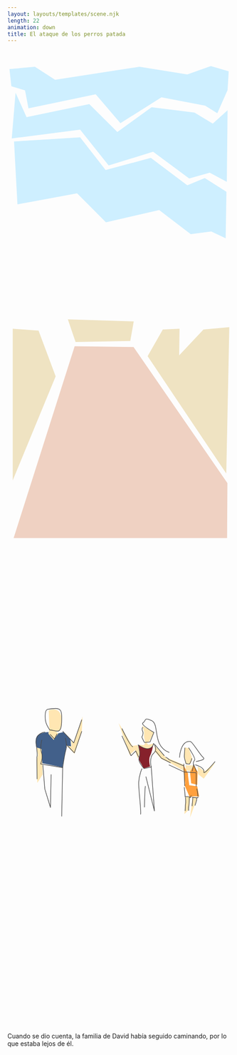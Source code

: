 ```yaml
---
layout: layouts/templates/scene.njk
length: 22
animation: down
title: El ataque de los perros patada
---
```


<svg viewBox="0 0 590 1280" xmlns="http://www.w3.org/2000/svg" xml:space="preserve" style="fill-rule:evenodd;clip-rule:evenodd;stroke-linejoin:round;stroke-miterlimit:2">
<g transform="matrix(.99928 0 0 .99963 .835 2.843)"><path style="fill:none" d="M-.836-2.844h590.427v1280.48H-.836z"/><clipPath id="a"><path d="M-.836-2.844h590.427v1280.48H-.836z"/></clipPath><g clip-path="url(#a)"><path d="m13.44 1257.17 164.996-516.997 155 2 247 356.997-1 167-565.996-9Z" style="fill:#efd1c2" transform="matrix(1.00072 0 0 1.00037 -2.454 33.74)"/><path d="m160.498 669.732 173.434 5.254-9.141 51.41-143.953 2.707-20.34-59.371ZM15.44 694.173l67.996 5 45 120L15.44 1092.17V694.173ZM370.44 766.173l39.996-70 44.004-2-1.004 70 64.004-68 68-6-8 383.997-207-307.997Z" style="fill:#efe3c2" transform="matrix(1.00072 0 0 1.00037 -2.454 33.74)"/><path d="m22.869 74.888-10.004 120 180.004-23 75 94 117-36 95 70 53.996-15 44.996 23.996 2.004-187.996-39 35-48-29-113-14-89.996 65-74.004-73-165.004 33.996-28.992-63.996Z" style="fill:#ceefff" transform="matrix(1.00072 0 0 1.00037 -2.454 33.74)"/><path d="m6.869 12.888 5 45 36 11 9 47 176.996-37 65.004 76 108-68 114.996 22 32.004 20 26.996-61 3-49-46.996-14-62 22-126-20-222.004 34-52.996-34-67 6ZM27.869 367.888l157-29 76 76 139.996-32 83.004 63 53.992-7.004 38.004 18.004 2.004-122-57.008-36.004-45.992 19.004-96.008-72.004-118.992 32.004-67-86-174 11 9 165Z" style="fill:#ceefff" transform="matrix(1.00072 0 0 1.00037 -2.454 33.74)"/></g></g>
</svg>

<svg viewBox="0 0 590 1280" xmlns="http://www.w3.org/2000/svg" xml:space="preserve" style="fill-rule:evenodd;clip-rule:evenodd;stroke-linejoin:round;stroke-miterlimit:10">
<path style="fill:none" d="M-.836-2.844h590.427v1280.48H-.836z" transform="matrix(.99928 0 0 .99963 .835 2.843)"/><path d="m419.533 575.779 8.996 14 34.996 19.996-.992-15.996-43-18ZM466.529 548.779l-1.004 22.996 5.004 20.004h11.004l4.992-13.004-8.992-27.996-11.004-2ZM469.533 608.779l15.996 3 6.004-16h-23l1 13ZM500.533 597.779l1 21 15 12 31-43-29 24-18-14ZM469.529 676.779l-4 47 12.004-12 3-33-11.004-2ZM499.533 680.779l-19 52 6.992-54.004 12.008 2.004Z" style="fill:#ffe6b2"/><path d="m474.428 616.838-8.004 32 13 30 5-13-5 13 12.004-2 12.996 1-5-27-21-3-3.996-31Z" style="fill:#ffa03d"/><path d="m490.424 594.838 10 18-.996 34-16.004-4-2.996-30 9.996-18ZM462.424 593.838l13.004 24-9 28-4.004-52Z" style="fill:#ffa03d"/><path d="M326.562 409.594a.482.482 0 0 0-.406.562c.722 4.173 1.566 8.29 1.719 12.532.011.293.269.51.563.5a.507.507 0 0 0 .5-.532c-.163-4.292-1.048-8.436-1.782-12.656a.512.512 0 0 0-.594-.406ZM318.75 424.062a.509.509 0 0 0-.562.469.537.537 0 0 0 .468.594c2.15.231 4.28.566 6.438.719.811.057 1.83.223 2.625 0 .555-.156.985-.582 1.469-.875.237-.144.331-.45.187-.688-.144-.237-.45-.331-.687-.187-4.958-.02-2.838-.022-4.969 0-1.558.016 3.105.047 4.656.187.115.011-.187.121-.281.188-.148.105-.307.256-.469.343-.489.264-1.229.093-1.75.063-1.424-.081-2.837-.286-4.25-.469-.478-.062-1.919-.167-1.437-.187 2.824-.122-.004.001-1.438-.157ZM316.75 421.281c-.274-.047-.515.164-.562.438a56.834 56.834 0 0 1-.407 2.125c-.005.025-.09.455-.125.562-.104-.054-.293-.178-.312-.187-.507-.245-.962-.54-1.469-.781-.816-.389-1.766-.434-2.656-.469-1.666-.066-3.335.065-5 .093a.506.506 0 0 0-.5.532.531.531 0 0 0 .531.531c1.646-.031 3.29-.179 4.938-.125.62.02 1.309.025 1.906.219.712.231 2.405 1.681 3.156 1.062.651-.536.802-2.625.938-3.406.047-.274-.164-.546-.438-.594Z" style="fill:#4b4b4b;fill-rule:nonzero" transform="matrix(1.53763 0 0 1.53763 -3.783 26.81)"/><path d="M326.406 424.625a.5.5 0 0 0-.468.531c.285 3.257-.663 5.737-1.594 8.782-.428 1.399-.811 2.811-1.313 4.187-.1.276.068.587.344.687.276.101.556-.068.656-.343.506-1.396.887-2.799 1.313-4.219.952-3.175 1.891-5.798 1.594-9.188a.477.477 0 0 0-.532-.437ZM319.625 424.625a.498.498 0 0 0-.5.5c.103 4.732-1.016 9.374-1.219 14.094a.533.533 0 0 0 1.063.062c.196-4.74 1.263-9.434 1.156-14.187a.472.472 0 0 0-.5-.469ZM305.031 407.219a.504.504 0 0 0-.437.562c.601 4.943 1.028 9.911 1.406 14.875.022.293.301.492.594.469a.508.508 0 0 0 .468-.563 339.95 339.95 0 0 0-1.468-14.906.505.505 0 0 0-.563-.437ZM307.125 424.312a.501.501 0 0 0-.469.532c.188 2.976.363 5.953.282 8.937-.042 1.5-.462 2.97-.532 4.469-.141 3.037-.119 6.06-.344 9.094a.533.533 0 0 0 .5.562.509.509 0 0 0 .563-.468c.222-3.045.185-6.109.313-9.157.063-1.505.494-2.961.531-4.469.072-3.013-.121-6.025-.313-9.031a.5.5 0 0 0-.531-.469ZM313.75 423.156c-.277-.009-.522.192-.531.469-.13 3.894-.177 7.798-.407 11.687-.11 1.877-.565 3.7-.781 5.563-.237 2.049-.114 4.103-.031 6.156.012.293.27.512.562.5a.505.505 0 0 0 .5-.531c-.082-1.999-.195-4.006.032-6 .213-1.883.645-3.728.75-5.625.214-3.899.247-7.816.375-11.719a.473.473 0 0 0-.469-.5Z" style="fill:#4b4b4b;fill-rule:nonzero" transform="matrix(1.53763 0 0 1.53763 -3.783 26.81)"/><path d="M306.067 339.967s-.664 10.762-.947 13.969c-.283 3.206 3.03 13.287 3.03 13.287l5.869.68s3.989-7.183 3.787-9.88" style="fill:none;fill-rule:nonzero;stroke:#4b4b4b;stroke-width:1px" transform="matrix(1.53763 0 0 1.53763 -3.783 26.81)"/><path d="M312.422 339.967s12.514 18.005 10.374 21.074c-2.141 3.068-3.032 6.467-1.362 8.088M304.2 370.988l-24.736-10.426s-6.311-5.966-7.963-4.335M304.2 381.102v-.003l-25.661-11.97" style="fill:none;fill-rule:nonzero;stroke:#4b4b4b;stroke-width:1px" transform="matrix(1.53763 0 0 1.53763 -3.783 26.81)"/><path d="M296.923 356.772s1.363-29.816 18.764-27.379c3.458.484 16.139 22.67 21.986 27.379 5.093 4.102-12.64 6.768-12.64 6.768M304.2 367.367l.814 14.54.823 23.434M325.534 406.149l-.003-23.431-20.514-1.616M318.701 379.851l2.461-11.311 4.921 12.924M323.89 368.983s16.161 4.554 14.702 12.119c-1.458 7.565 19.174-17.636 19.174-17.636" style="fill:none;fill-rule:nonzero;stroke:#4b4b4b;stroke-width:1px" transform="matrix(1.53763 0 0 1.53763 -3.783 26.81)"/><path d="m165.533 526.779 1.996 21-11.996-5-11.008 57.996-54.992-10.996 1-61-.41 25.042-13.594-4.042s-7.714-26.199 5.004-34c12.719-7.801 26-7 26-7l13.996 20 12.004-17 12.996-3 19.004 18Z" style="fill:#42608a"/><path d="m108.525 451.775 1.004 29.004 1.004 21s18.621 7.449 24.992 3.996c6.372-3.453 7.161-21.582 7.004-32.996-.156-11.414-8.945-31.234-34.004-21.004Z" style="fill:#ffe6b2"/><path d="m110.533 501.779-3.004 11 14.004 16 11.996-16-9-10-13.996-1ZM76.533 548.779l3.996 20-4.004 12.996 2.004 60.004 14-22-1.004-31.004-1.992-35.996-13-4ZM167.529 528.779l1.004 17-12-1 19.996 21 19-57 2.004-41-23.472 69.999-6.532-8.999Z" style="fill:#ffe6b2"/><path d="m75.465 317.033 7.353 7.969 4.527-8.5M66.971 313.315s-18.028.574-15.278 20.717c2.75 20.143 1.13 21.78 1.13 21.78l.309 37.73" style="fill:none;fill-rule:nonzero;stroke:#4b4b4b;stroke-width:1px" transform="matrix(1.53763 0 0 1.53763 -3.783 26.81)"/><path d="M61.31 326.595s-3.653 13.034-.565 21.78c3.087 8.747-1.556 19.247-1.556 19.247l37.773 6.252s3.397-23.735 5.656-30.811c2.259-7.076-1.132-19.655-1.132-19.655M96.959 311.78l18.964 19.799 13.712-39.598" style="fill:none;fill-rule:nonzero;stroke:#4b4b4b;stroke-width:1px" transform="matrix(1.53763 0 0 1.53763 -3.783 26.81)"/><path d="m103.394 334.781 4.531 4.657 8.954 9.203 12.756-36.861M63.01 369.624l3.393 40.904 9.622 31.343 1.129-56.31M96.959 371.749l-1.697 85.527M71.258 274.432c-5.109.839-4.686 13.985-3.533 20.203 1.152 6.217 7.067 14.932 7.067 14.932 10.839.559 19.642 9.535 20.318-13.176.676-22.71.097-25.891-23.852-21.959Z" style="fill:none;fill-rule:nonzero;stroke:#4b4b4b;stroke-width:1px" transform="matrix(1.53763 0 0 1.53763 -3.783 26.81)"/><path d="m292.529 484.779 29 84 14-13 7 22 7.004-17-7.008-18.004-13.996 2.004-36-60ZM354.533 491.779l4.992 14.996v15l3 14 10.004-1.996 12.996-24.004-30.992-17.996ZM387.525 543.775v16l17 19 27.008 12.004-18-19-26.008-28.004Z" style="fill:#ffe6b2"/><path d="m363.533 533.779-4 9-14-1s8.778 18.035 23.992 10.996c15.215-7.039 14.004-13.996 14.004-13.996l-13.004 2.996-6.992-7.996Z" style="fill:#ffe6b2"/><path d="M344.678 542.986s3.898 12.906 3.847 20.789c-.05 7.883-5.71 11.059-1.992 18.004 3.719 6.945 11.992 21.996 11.992 21.996l17.008-4.996s-5.195-17.688-.008-28.004c5.188-10.316 8.008-28.996 8.008-28.996s-.632 8.654-14.004 10c-9.078.914-24.851-8.793-24.851-8.793Z" style="fill:#86212b"/><path d="M234.045 304.98s-2.519 2.792-.279 6.753c2.24 3.961-1.327 9.956-1.327 9.956 4.669 10.695 4.643 9.242 4.643 9.242l9.293-.709 6.639-16.355s-23.132-13.389-18.969-15.998c6.759-4.236.583-10.425 15.022-4.236 14.44 6.189.315 43.624 30.397 54.549" style="fill:none;fill-rule:nonzero;stroke:#4b4b4b;stroke-width:1px" transform="matrix(1.53763 0 0 1.53763 -3.783 26.81)"/><path d="M226.243 335.048s4.58 14.922 1.644 21.815c-2.936 6.893 8.203 18.583 8.203 18.583l12.311-2.424s-3.939-16.395 4.103-23.43 0-16.968 0-16.968-3.186 18.445-26.261 2.424ZM217.214 338.277c-4.321.486-18.867-31.109-18.867-31.109" style="fill:none;fill-rule:nonzero;stroke:#4b4b4b;stroke-width:1px" transform="matrix(1.53763 0 0 1.53763 -3.783 26.81)"/><path d="m198.347 319.6 15.588 34.031 8.205-8.079 4.924 10.503M232.804 375.443s-5.186 10.725-5.74 23.434c-.555 12.71 4.59 46.928 3.282 54.941M236.913 441.699s.648-32.867 1.638-36.358M239.372 389.182l14.623 58.7-5.597-76.475M254.517 334.345l16.418 19.394M256.161 345.659l9.85 12.12 15.591 8.079" style="fill:none;fill-rule:nonzero;stroke:#4b4b4b;stroke-width:1px" transform="matrix(1.53763 0 0 1.53763 -3.783 26.81)"/>
</svg>

Cuando se dio cuenta, la familia de David había seguido caminando, por lo que estaba lejos de él.